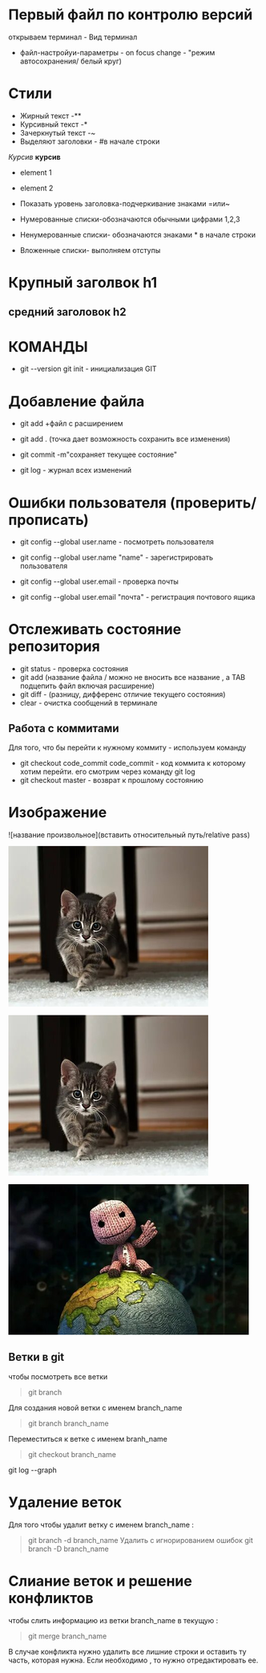 # Первый файл по контролю версий
 открываем терминал - Вид терминал
* файл-настройуи-параметры - on focus change - "режим автосохранения/ белый круг)

# Стили 
* Жирный текст -**
* Курсивный текст -*
* Зачеркнутый текст -~
* Выделяют заголовки - #в начале строки

*Курсив*
**курсив**

* element 1
* element 2

* Показать уровень заголовка-подчеркивание знаками =или~
* Нумерованные списки-обозначаются обычными цифрами 1,2,3
* Ненумерованные списки- обозначаются знаками * в начале строки
* Вложенные списки- выполняем отступы

# Крупный заголвок h1
## средний заголовок h2

# КОМАНДЫ
* git --version
git init - инициализация GIT

# Добавление файла
* git add +файл с расширением
* git add . (точка дает возможность сохранить все изменения)
* git commit -m"сохраняет текущее состояние"

* git log   - журнал всех изменений

# Ошибки пользователя (проверить/прописать)
* git config --global user.name - посмотреть пользователя
* git config --global user.name "name" - зарегистрировать пользователя

* git config --global user.email - проверка почты
* git config --global user.email "почта" - регистрация почтового ящика

# Отслеживать состояние репозитория
* git status - проверка состояния
* git add (название файла / можно не вносить все название , а TAB подцепить файл включая расширение)
* git diff - (разницу, дифференс отличие текущего состояния)
* clear - очистка сообщений в терминале

## Работа с коммитами
Для того, что бы перейти к нужному коммиту - используем команду
* git checkout code_commit
 code_commit - код коммита к которому хотим перейти. его смотрим через команду git log
* git checkout master - возврат к прошлому состоянию

# Изображение
![название произвольное](вставить относительный путь/relative pass)

![cartinka](i.jpg)

![frfr](i.jpg)

![2525](22.jpg)

## Ветки в git

чтобы посмотреть все ветки
> git branch

Для создания новой ветки с именем branch_name
> git branch branch_name

Переместиться к ветке с именем branh_name
> git checkout branch_name

git log --graph

# Удаление веток
Для того чтобы удалит ветку с именем branch_name :
> git branch -d branch_name
Удалить с игнорированием ошибок
> git branch -D branch_name

# Слиание веток и решение конфликтов
чтобы слить информацию из ветки branch_name в текущую :
> git merge branch_name

В случае конфликта нужно удалить все лишние строки и оставить ту часть, которая нужна. Если необходимо , то нужно отредактировать ее.
